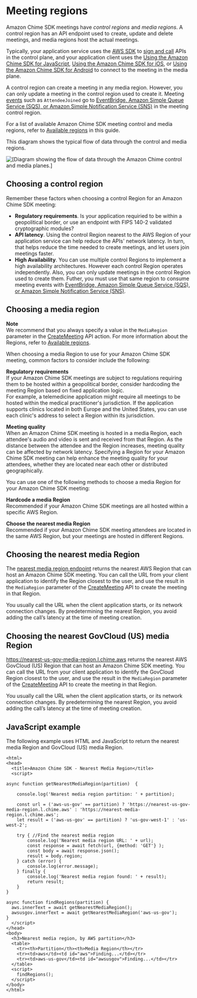 # Meeting regions<a name="chime-sdk-meetings-regions"></a>

Amazon Chime SDK meetings have *control regions* and *media regions*\. A control region has an API endpoint used to create, update and delete meetings, and media regions host the actual meetings\.

Typically, your application service uses the [AWS SDK](https://aws.amazon.com/tools/) to [sign and call](https://docs.aws.amazon.com/general/latest/gr/signature-version-4.html) APIs in the control plane, and your application client uses the [Using the Amazon Chime SDK for JavaScript](use-javascript-sdk-top.md), [Using the Amazon Chime SDK for iOS](sdk-for-ios.md), or [Using the Amazon Chime SDK for Android](sdk-for-android.md) to connect to the meeting in the media plane\.

A control region can create a meeting in any media region\. However, you can only update a meeting in the control region used to create it\. Meeting [events](https://docs.aws.amazon.com/chime-sdk/latest/ag/automating-chime-with-cloudwatch-events.html#sdk-events) such as `AttendeeJoined` go to [EventBridge, Amazon Simple Queue Service \(SQS\), or Amazon Simple Notification Service \(SNS\)](https://docs.aws.amazon.com/chime-sdk/latest/dg/mtgs-sdk-notifications.html) in the meeting control region\.

 For a list of available Amazon Chime SDK meeting control and media regions, refer to [Available regions](sdk-available-regions.md) in this guide\.

This diagram shows the typical flow of data through the control and media regions\.

![\[Diagram showing the flow of data through the Amazon Chime control and media planes.\]](http://docs.aws.amazon.com/chime-sdk/latest/dg/images/control-media-regions.png)

## Choosing a control region<a name="choose-meeting-region"></a>

Remember these factors when choosing a control Region for an Amazon Chime SDK meeting:
+ **Regulatory requirements**\. Is your application requiried to be within a geopolitical border, or use an endpoint with FIPS 140\-2 validated cryptographic modules?
+ **API latency**\. Using the control Region nearest to the AWS Region of your application service can help reduce the APIs' network latency\. In turn, that helps reduce the time needed to create meetings, and let users join meetings faster\.
+ **High Availability**\. You can use multiple control Regions to implement a high availability architectures\. However each control Region operates independently\. Also, you can only update meetings in the control Region used to create them\. Futher, you must use that same region to consume meeting events with [ EventBridge, Amazon Simple Queue Service \(SQS\), or Amazon Simple Notification Service \(SNS\)](https://docs.aws.amazon.com/chime-sdk/latest/dg/mtgs-sdk-notifications.html)\.

## Choosing a media region<a name="choose-media-region"></a>

**Note**  
We recommend that you always specify a value in the `MediaRegion` parameter in the [CreateMeeting](https://docs.aws.amazon.com/chime-sdk/latest/APIReference/API_CreateMeeting.html) API action\. For more information about the Regions, refer to [Available regions](sdk-available-regions.md)\.

When choosing a media Region to use for your Amazon Chime SDK meeting, common factors to consider include the following:

**Regulatory requirements**  
If your Amazon Chime SDK meetings are subject to regulations requiring them to be hosted within a geopolitical border, consider hardcoding the meeting Region based on fixed application logic\.  
For example, a telemedicine application might require all meetings to be hosted within the medical practitioner's jurisdiction\. If the application supports clinics located in both Europe and the United States, you can use each clinic's address to select a Region within its jurisdiction\. 

**Meeting quality**  
When an Amazon Chime SDK meeting is hosted in a media Region, each attendee's audio and video is sent and received from that Region\. As the distance between the attendee and the Region increases, meeting quality can be affected by network latency\. Specifying a Region for your Amazon Chime SDK meeting can help enhance the meeting quality for your attendees, whether they are located near each other or distributed geographically\.

You can use one of the following methods to choose a media Region for your Amazon Chime SDK meeting:

**Hardcode a media Region**  
Recommended if your Amazon Chime SDK meetings are all hosted within a specific AWS Region\.

**Choose the nearest media Region**  
Recommended if your Amazon Chime SDK meeting attendees are located in the same AWS Region, but your meetings are hosted in different Regions\.

## Choosing the nearest media Region<a name="choose-nearest-media-region"></a>

The [nearest media region endpoint](https://nearest-media-region.l.chime.aws) returns the nearest AWS Region that can host an Amazon Chime SDK meeting\. You can call the URL from your client application to identify the Region closest to the user, and use the result in the `MediaRegion` parameter of the [CreateMeeting](https://docs.aws.amazon.com/chime-sdk/latest/APIReference/API_meeting-chime_CreateMeeting.html) API to create the meeting in that Region\.

You usually call the URL when the client application starts, or its network connection changes\. By predetermining the nearest Region, you avoid adding the call’s latency at the time of meeting creation\.

## Choosing the nearest GovCloud \(US\) media Region<a name="choose-gov-cloud-region"></a>

 [https://nearest\-us\-gov\-media\-region\.l\.chime\.aws](https://nearest-us-gov-media-region.l.chime.aws) returns the nearest AWS GovCloud \(US\) Region that can host an Amazon Chime SDK meeting\. You can call the URL from your client application to identify the GovCloud Region closest to the user, and use the result in the `MediaRegion` parameter of the [CreateMeeting](https://docs.aws.amazon.com/chime-sdk/latest/APIReference/API_meeting-chime_CreateMeeting.html) API to create the meeting in that Region\.

You usually call the URL when the client application starts, or its network connection changes\. By predetermining the nearest Region, you avoid adding the call’s latency at the time of meeting creation\.

## JavaScript example<a name="region-javascript"></a>

The following example uses HTML and JavaScript to return the nearest media Region and GovCloud \(US\) media Region\.

```
<html>
<head>
  <title>Amazon Chime SDK - Nearest Media Region</title>
  <script>

async function getNearestMediaRegion(partition)  {

    console.log('Nearest media region partition: ' + partition);

    const url = ('aws-us-gov' == partition) ? 'https://nearest-us-gov-media-region.l.chime.aws' : 'https://nearest-media-region.l.chime.aws';
    let result = ('aws-us-gov' == partition) ? 'us-gov-west-1' : 'us-west-2';

    try { //Find the nearest media region
        console.log('Nearest media region URL: ' + url);
        const response = await fetch(url, {method: 'GET'} );
        const body = await response.json();
        result = body.region;
    } catch (error) {
        console.log(error.message);
    } finally {
        console.log('Nearest media region found: ' + result);
        return result;
    }
}

async function findRegions(partition) {
  aws.innerText = await getNearestMediaRegion();
  awsusgov.innerText = await getNearestMediaRegion('aws-us-gov');
}
  </script>
</head>
<body>
  <h3>Nearest media region, by AWS partition</h3>
  <table>
    <tr><th>Partition</th><th>Media Region</th></tr>
    <tr><td>aws</td><td id="aws">Finding...</td></tr>
    <tr><td>aws-us-gov</td><td id="awsusgov">Finding...</td></tr>
  </table>
  <script>
    findRegions();
  </script>
</body>
</html>
```